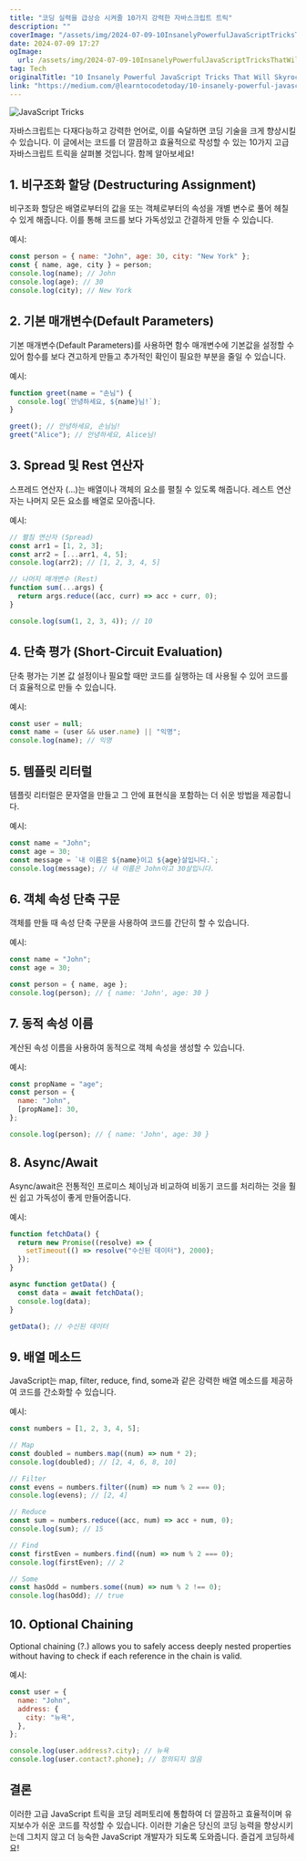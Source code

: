```yaml
---
title: "코딩 실력을 급상승 시켜줄 10가지 강력한 자바스크립트 트릭"
description: ""
coverImage: "/assets/img/2024-07-09-10InsanelyPowerfulJavaScriptTricksThatWillSkyrocketYourCodingSkills_0.png"
date: 2024-07-09 17:27
ogImage:
  url: /assets/img/2024-07-09-10InsanelyPowerfulJavaScriptTricksThatWillSkyrocketYourCodingSkills_0.png
tag: Tech
originalTitle: "10 Insanely Powerful JavaScript Tricks That Will Skyrocket Your Coding Skills!"
link: "https://medium.com/@learntocodetoday/10-insanely-powerful-javascript-tricks-that-will-skyrocket-your-coding-skills-81c085c51be8"
---
```


![JavaScript Tricks](/assets/img/2024-07-09-10InsanelyPowerfulJavaScriptTricksThatWillSkyrocketYourCodingSkills_0.png)

자바스크립트는 다재다능하고 강력한 언어로, 이를 숙달하면 코딩 기술을 크게 향상시킬 수 있습니다. 이 글에서는 코드를 더 깔끔하고 효율적으로 작성할 수 있는 10가지 고급 자바스크립트 트릭을 살펴볼 것입니다. 함께 알아보세요!

## 1. 비구조화 할당 (Destructuring Assignment)

비구조화 할당은 배열로부터의 값을 또는 객체로부터의 속성을 개별 변수로 풀어 헤칠 수 있게 해줍니다. 이를 통해 코드를 보다 가독성있고 간결하게 만들 수 있습니다.

<div class="content-ad"></div>

예시:

```js
const person = { name: "John", age: 30, city: "New York" };
const { name, age, city } = person;
console.log(name); // John
console.log(age); // 30
console.log(city); // New York
```

## 2. 기본 매개변수(Default Parameters)

기본 매개변수(Default Parameters)를 사용하면 함수 매개변수에 기본값을 설정할 수 있어 함수를 보다 견고하게 만들고 추가적인 확인이 필요한 부분을 줄일 수 있습니다.

<div class="content-ad"></div>

예시:

```js
function greet(name = "손님") {
  console.log(`안녕하세요, ${name}님!`);
}

greet(); // 안녕하세요, 손님님!
greet("Alice"); // 안녕하세요, Alice님!
```

## 3. Spread 및 Rest 연산자

스프레드 연산자 (...)는 배열이나 객체의 요소를 펼칠 수 있도록 해줍니다. 레스트 연산자는 나머지 모든 요소를 배열로 모아줍니다.

<div class="content-ad"></div>

예시:

```js
// 펼침 연산자 (Spread)
const arr1 = [1, 2, 3];
const arr2 = [...arr1, 4, 5];
console.log(arr2); // [1, 2, 3, 4, 5]

// 나머지 매개변수 (Rest)
function sum(...args) {
  return args.reduce((acc, curr) => acc + curr, 0);
}

console.log(sum(1, 2, 3, 4)); // 10
```

## 4. 단축 평가 (Short-Circuit Evaluation)

단축 평가는 기본 값 설정이나 필요할 때만 코드를 실행하는 데 사용될 수 있어 코드를 더 효율적으로 만들 수 있습니다.

<div class="content-ad"></div>

예시:

```js
const user = null;
const name = (user && user.name) || "익명";
console.log(name); // 익명
```

## 5. 템플릿 리터럴

템플릿 리터럴은 문자열을 만들고 그 안에 표현식을 포함하는 더 쉬운 방법을 제공합니다.

<div class="content-ad"></div>

예시:

```js
const name = "John";
const age = 30;
const message = `내 이름은 ${name}이고 ${age}살입니다.`;
console.log(message); // 내 이름은 John이고 30살입니다.
```

## 6. 객체 속성 단축 구문

객체를 만들 때 속성 단축 구문을 사용하여 코드를 간단히 할 수 있습니다.

<div class="content-ad"></div>

예시:

```js
const name = "John";
const age = 30;

const person = { name, age };
console.log(person); // { name: 'John', age: 30 }
```

## 7. 동적 속성 이름

계산된 속성 이름을 사용하여 동적으로 객체 속성을 생성할 수 있습니다.

<div class="content-ad"></div>

예시:

```js
const propName = "age";
const person = {
  name: "John",
  [propName]: 30,
};

console.log(person); // { name: 'John', age: 30 }
```

## 8. Async/Await

Async/await은 전통적인 프로미스 체이닝과 비교하여 비동기 코드를 처리하는 것을 훨씬 쉽고 가독성이 좋게 만들어줍니다.

<div class="content-ad"></div>

예시:

```js
function fetchData() {
  return new Promise((resolve) => {
    setTimeout(() => resolve("수신된 데이터"), 2000);
  });
}

async function getData() {
  const data = await fetchData();
  console.log(data);
}

getData(); // 수신된 데이터
```

## 9. 배열 메소드

JavaScript는 map, filter, reduce, find, some과 같은 강력한 배열 메소드를 제공하여 코드를 간소화할 수 있습니다.

<div class="content-ad"></div>

예시:

```js
const numbers = [1, 2, 3, 4, 5];

// Map
const doubled = numbers.map((num) => num * 2);
console.log(doubled); // [2, 4, 6, 8, 10]

// Filter
const evens = numbers.filter((num) => num % 2 === 0);
console.log(evens); // [2, 4]

// Reduce
const sum = numbers.reduce((acc, num) => acc + num, 0);
console.log(sum); // 15

// Find
const firstEven = numbers.find((num) => num % 2 === 0);
console.log(firstEven); // 2

// Some
const hasOdd = numbers.some((num) => num % 2 !== 0);
console.log(hasOdd); // true
```

## 10. Optional Chaining

Optional chaining (?.) allows you to safely access deeply nested properties without having to check if each reference in the chain is valid.

<div class="content-ad"></div>

예시:

```js
const user = {
  name: "John",
  address: {
    city: "뉴욕",
  },
};

console.log(user.address?.city); // 뉴욕
console.log(user.contact?.phone); // 정의되지 않음
```

## 결론

이러한 고급 JavaScript 트릭을 코딩 레퍼토리에 통합하여 더 깔끔하고 효율적이며 유지보수가 쉬운 코드를 작성할 수 있습니다. 이러한 기술은 당신의 코딩 능력을 향상시키는데 그치지 않고 더 능숙한 JavaScript 개발자가 되도록 도와줍니다. 즐겁게 코딩하세요!
